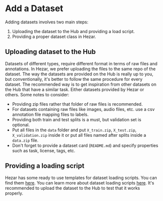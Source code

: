 # Add a Dataset
Adding datasets involves two main steps:
1. Uploading the dataset to the Hub and providing a load script.
2. Providing a proper dataset class in Hezar.

## Uploading dataset to the Hub
Datasets of different types, require different format in terms of raw files and annotations. In Hezar, we prefer
uploading the files to the same repo of the dataset. The way the datasets are provided on the Hub is really up to you,
but conventionally, it's better to follow the same procedure for every dataset. The recommended way is to get
inspiration from other datasets on the Hub that have a similar task. Either datasets provided by Hezar or others.
Some notes to consider:
- Providing zip files rather that folder of raw files is recommended.
- For datasets containing raw files like images, audio files, etc. use a csv annotation file mapping files to labels.
- Providing both train and test splits is a must, but validation set is optional.
- Put all files in the `data` folder and put `X_train.zip`, `X_test.zip`, `X_validation.zip` inside it or put all files named after splits inside a `data.zip` file.
- Don't forget to provide a dataset card (`README.md`) and specify properties such as task, license, tags, etc.

## Providing a loading script
Hezar has some ready to use templates for dataset loading scripts. You can find them [here](https://github.com/hezarai/hezar/tree/main/templates/dataset_scripts).
You can learn more about dataset loading scripts [here](https://huggingface.co/docs/datasets/dataset_script).
It's recommended to upload the dataset to the Hub to test that it works properly.
